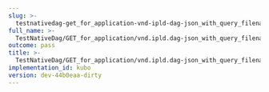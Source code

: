 ```yaml
---
slug: >-
  testnativedag-get_for_application-vnd-ipld-dag-json_with_query_filename_includes_content-disposition_with_custom_filename
full_name: >-
  TestNativeDag/GET_for_application/vnd.ipld.dag-json_with_query_filename_includes_Content-Disposition_with_custom_filename
outcome: pass
title: >-
  TestNativeDag/GET_for_application/vnd.ipld.dag-json_with_query_filename_includes_Content-Disposition_with_custom_filename
implementation_id: kubo
version: dev-44b0eaa-dirty
---
```


